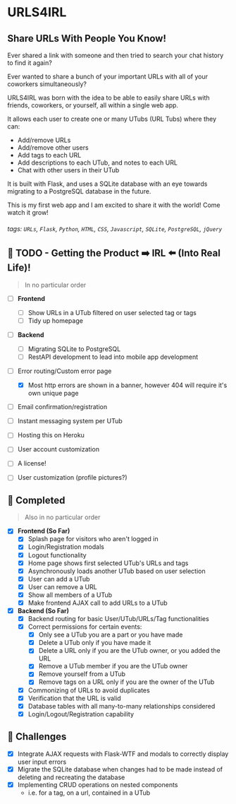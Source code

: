 # URLS4IRL

## Share URLs With People You Know!

Ever shared a link with someone and then tried to search your chat history to find it again?

Ever wanted to share a bunch of your important URLs with all of your coworkers simultaneously?

URLS4IRL was born with the idea to be able to easily share URLs with friends, coworkers, or yourself, all within a single web app. 

It allows each user to create one or many UTubs (URL Tubs) where they can:
- Add/remove URLs
- Add/remove other users
- Add tags to each URL
- Add descriptions to each UTub, and notes to each URL
- Chat with other users in their UTub

It is built with Flask, and uses a SQLite database with an eye towards migrating to a PostgreSQL
database in the future.

This is my first web app and I am excited to share it with the world! Come watch it grow!


###### tags: `URLs`, `Flask`, `Python`, `HTML`, `CSS`, `Javascript`, `SQLite`, `PostgreSQL`, `jQuery` 

## :memo: TODO - Getting the Product :arrow_right: IRL :arrow_left: (Into Real Life)!
> In no particular order

- [ ] **Frontend** 
    - [ ] Show URLs in a UTub filtered on user selected tag or tags
    - [ ] Tidy up homepage
- [ ] **Backend** 
    - [ ] Migrating SQLite to PostgreSQL
    - [ ] RestAPI development to lead into mobile app development
- [ ] Error routing/Custom error page
    - [x] Most http errors are shown in a banner, however 404 will require it's own unique page 
- [ ] Email confirmation/registration
- [ ] Instant messaging system per UTub
- [ ] Hosting this on Heroku
- [ ] User account customization
- [ ] A license!
- [ ] User customization (profile pictures?)


## :rocket: Completed
> Also in no particular order

- [x] **Frontend (So Far)** 
    - [x] Splash page for visitors who aren't logged in
    - [x] Login/Registration modals 
    - [x] Logout functionality
    - [x] Home page shows first selected UTub's URLs and tags
    - [x] Asynchronously loads another UTub based on user selection
    - [x] User can add a UTub
    - [x] User can remove a URL
    - [x] Show all members of a UTub
    - [x] Make frontend AJAX call to add URLs to a UTub
- [x] **Backend (So Far)** 
    - [x] Backend routing for basic User/UTub/URLs/Tag functionalities
    - [x] Correct permissions for certain events:
        - [x] Only see a UTub you are a part or you have made
        - [x] Delete a UTub only if you have made it
        - [x] Delete a URL only if you are the UTub owner, or you added the URL
        - [x] Remove a UTub member if you are the UTub owner
        - [x] Remove yourself from a UTub
        - [x] Remove tags on a URL only if you are the owner of the UTub
    - [x] Commonizing of URLs to avoid duplicates
    - [x] Verification that the URL is valid
    - [x] Database tables with all many-to-many relationships considered
    - [x] Login/Logout/Registration capability

## :hammer: Challenges
- [X] Integrate AJAX requests with Flask-WTF and modals to correctly display user input errors
- [X] Migrate the SQLite database when changes had to be made instead of deleting and recreating the database
- [X] Implementing CRUD operations on nested components
    - i.e. for a tag, on a url, contained in a UTub
